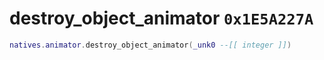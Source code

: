 # destroy_object_animator `0x1E5A227A`

```lua
natives.animator.destroy_object_animator(_unk0 --[[ integer ]])
```